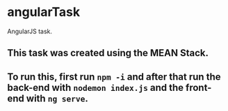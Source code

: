 # angularTask
AngularJS task.

## This task was created using the MEAN Stack.

## To run this, first run `npm -i` and after that run the back-end with `nodemon index.js` and the front-end with `ng serve`.
